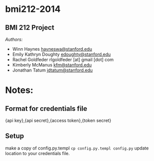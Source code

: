 bmi212-2014
===========

## BMI 212 Project
*Authors:*
- Winn Haynes <hayneswa@stanford.edu>
- Emily Kathryn Doughty <edoughty@stanford.edu>
- Rachel Goldfeder rlgoldfeder \[at\] gmail \[dot\] com
- Kimberly McManus <kfm@stanford.edu>
- Jonathan Tatum  <jdtatum@stanford.edu>

# Notes:
## Format for credentials file
{api key},{api secret},{access token},{token secret}
## Setup
make a copy of config.py.templ 
`cp config.py.templ config.py`
update location to your credentials file.

